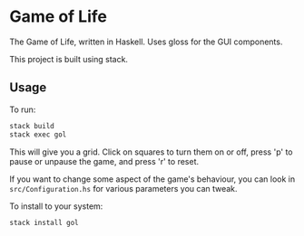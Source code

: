 # Game of Life

The Game of Life, written in Haskell. Uses gloss for the GUI components.

This project is built using stack.

## Usage

To run:

```sh
stack build
stack exec gol
```

This will give you a grid. Click on squares to turn them on or off, press 'p' to
pause or unpause the game, and press 'r' to reset.

If you want to change some aspect of the game's behaviour, you can look in
`src/Configuration.hs` for various parameters you can tweak.

To install to your system:

```sh
stack install gol
```
